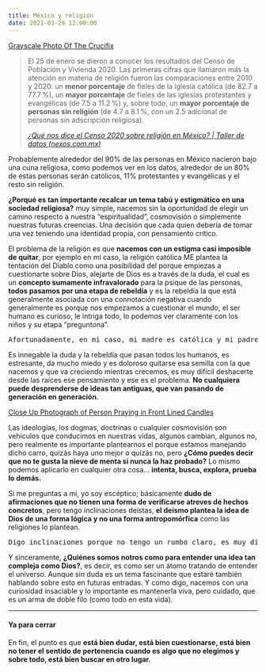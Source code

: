 ```yaml
---
title: México y religión
date: 2021-03-29 12:00:00
---
```

<Imagen src="img/blog/mexico-y-religion/pexels-977659.jpg">
	<a href="https://www.pexels.com/photo/grayscale-photo-of-the-crucifix-977659/" target="_blank" rel="noopener noreferrer nofollow">Grayscale Photo Of The Crucifix</a>
</Imagen>

> El 25 de enero se dieron a conocer los resultados del Censo de Población y Vivienda 2020. Las primeras cifras que llamaron más la atención en materia de religión fueron las comparaciones entre 2010 y 2020: un **menor porcentaje** de fieles de la iglesia católica (de 82.7 a 77.7 %), un **mayor porcentaje** de fieles de las iglesias protestantes y evangélicas (de 7.5 a 11.2 %) y, sobre todo, un **mayor porcentaje de personas sin religión** (de 4.7 a 8.1 %, con un 2.5 adicional de personas sin adscripción religiosa).
> 
> <cite><a href="https://datos.nexos.com.mx/que-nos-dice-el-censo-2020-sobre-religion-en-mexico/" target="_blank" rel="noopener noreferrer nofollow">¿Qué nos dice el Censo 2020 sobre religión en México? | Taller de datos (nexos.com.mx)</a></cite>

Probablemente alrededor del 90% de las personas en México nacieron bajo una cuna religiosa, como podemos ver en los datos, alrededor de un 80% de estas personas serán católicos, 11% protestantes y evangélicas y el resto sin religión.

**¿Porqué es tan importante recalcar un tema tabú y estigmático en una sociedad religiosa?** muy simple, nacemos sin la oportunidad de elegir un camino respecto a nuestra “espiritualidad”, cosmovisión o simplemente nuestras futuras creencias. Una decisión que cada quien debería de tomar una vez teniendo una identidad propia, con pensamiento crítico.

El problema de la religión es que **nacemos con un estigma casi imposible de quitar**, por ejemplo en mi caso, la religión católica ME plantea la tentación del Diablo como una posibilidad del porque empiezas a cuestionarte sobre Dios, alejarte de Dios es a través de la duda, el cual es un **concepto sumamente infravalorado** para la psique de las personas, **todos pasamos por una etapa de rebeldía** y es la rebeldía la que está generalmente asociada con una connotación negativa cuando generalmente es porque nos empezamos a cuestionar el mundo, el ser humano es curioso, le intriga todo, lo podemos ver claramente con los niños y su etapa “preguntona”.

<pre>Afortunadamente, en mi caso, mi madre es católica y mi padre es ateo, crecí con una educación católica pero me permití el dudar, el cuestionar y reflexionar si eso era lo que yo quería para mi.</pre>

Es innegable la duda y la rebeldía que pasan todos los humanos, es estresante, da mucho miedo y es doloroso quitarse esa semilla con la que nacemos y que va creciendo mientras crecemos, es muy difícil deshacerte desde las raíces ese pensamiento y ese es el problema. **No cualquiera puede desprenderse de ideas tan antiguas, que van pasando de generación en generación.**

<Imagen src="img/blog/mexico-y-religion/pexels-1024900.jpg">
	<a href="https://www.pexels.com/photo/close-up-photograph-of-person-praying-in-front-lined-candles-1024900/" target="_blank" rel="noopener noreferrer nofollow">Close Up Photograph of Person Praying in Front Lined Candles</a>
</Imagen>

Las ideologías, los dogmas, doctrinas o cualquier cosmovisión son vehículos que conducimos en nuestras vidas, algunos cambian, algunos no, pero realmente es importante plantearnos el porque estamos manejando dicho carro, quizás haya uno mejor o quizás no, pero **¿Cómo puedes decir que no te gusta la nieve de menta si nunca la haz probado?** Lo mismo podemos aplicarlo en cualquier otra cosa… **intenta, busca, explora, prueba lo demás.**

Si me preguntas a mi, yo soy escéptico; básicamente **dudo de afirmaciones que no tienen una forma de verificarse atreves de hechos concretos**, pero tengo inclinaciones deístas, **el deísmo plantea la idea de Dios de una forma lógica y no una forma antropomórfica** como las religiones lo plantean.

<pre>Digo inclinaciones porque no tengo un rumbo claro, es muy difícil aprobar o refutar la idea de Dios.</pre>

Y sinceramente, **¿Quiénes somos notros como para entender una idea tan compleja como Dios?**, es decir, es como ser un átomo tratando de entender el universo. Aunque sin duda es un tema fascinante que estaré también hablando sobre esto en futuras entradas. Y como digo, nacemos con una curiosidad insaciable y lo importante es mantenerla viva, pero cuidado, que es un arma de doble filo (como todo en esta vida).

---

#### Ya para cerrar

En fin, el punto es que **está bien dudar, está bien cuestionarse, está bien no tener el sentido de pertenencia cuando es algo que no elegimos y sobre todo, está bien buscar en otro lugar.**